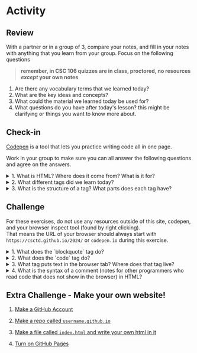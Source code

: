# Activity 

## Review
With a partner or in a group of 3, compare your notes, and fill in your notes with anything that you learn from your group. Focus on the following questions

>**remember, in CSC 106 quizzes are in class, proctored, no resources *except* your own notes**

1. Are there any vocabulary terms that we learned today?
2. What are the key ideas and concepts?
3. What could the material we learned today be used for?
4. What questions do you have after today's lesson? this might be clarifying or things you want to know more about. 


## Check-in 

[Codepen](https://codepen.io/) is a tool that lets you practice writing code all in one page. 

Work in your group to make sure you can all answer the following questions and agree on the answers. 

<details>
        <summary>1. What is HTML? Where does it come from? What is it for?</summary>
        <p>HTML stands for HyperText Markup Language. It is the standard markup language for creating web pages and web applications. 
          The HTML standard, or the rules for how it works is maintained by the World Wide Web Consortium.
          </p>
        <p> HTML describes the structure of a web page semantically.
          Its primary purpose is to allow the structuring of documents (such as headings, paragraphs, lists, links, images, and other elements) 
          and to ensure that the content is properly interpreted by web browsers and other web-based software.</p>
</details>

<details>
    <summary>2. What different tags did we learn today?</summary>
    <p>Today we learned various tags such as:</p>
    <ul>
        <li>`h1` to `h6` for headings</li>
        <li>`p` for paragraphs</li>
        <li>`a` for links</li>
        <li>`img` for images</li>
        <li>`ul` and `li` for unordered lists</li>
        <li>`ol` and `li` for ordered lists</li>
    </ul>
</details>

<details>
    <summary>3. What is the structure of a tag? What parts does each tag have?</summary>
    <p>A tag in HTML consists of:</p>
    <ul>
        <li>Opening tag: Indicates the beginning of an element and is enclosed in angle brackets, e.g., `tagname`</li>
        <li>Content: The content of the element, such as text or other elements</li>
        <li>Closing tag: Indicates the end of an element, also enclosed in angle brackets but prefixed with a slash, e.g., `/tagname`</li>
        <li>Attributes: Provide additional information about the element and are always included in the opening tag. Attributes are written within the tag's opening bracket, e.g., `tagname attribute="value"`</li>
    </ul>
</details>


## Challenge

For these exercises, do not use any resources outside of this site, codepen, and your browser inspect tool (found by right clicking).  
That means the URL of your browser should always start with `https://csctd.github.io/2024/` or `codepen.io` during this exercise. 

<details>
      <summary> 1. What does the `blockquote` tag do?</summary>
      <p>The `blockquote` tag is used to indicate a block of quoted text from another source within a document. It typically indents the quoted text and may display it in italics depending on the browser's default styling.</p>
</details>

<details>
    <summary>2. What does the `code` tag do?</summary>
    <p>The `code` tag is used to define a piece of computer code. It is typically displayed in a monospace font 
            and may preserve whitespace and line breaks. This tag is used to represent code snippets within the text, like the word code above</p>
</details>

<details>
    <summary>3. What tag puts text in the browser tab? Where does that tag live?</summary>
    <p>The tag that puts text in the browser tab is the `title` tag. It is placed within the `head` section of an HTML document, specifically between the opening `head` and closing `head` tags.</p>
</details>

<details>
    <summary>4. What is the syntax of a comment (notes for other programmers who read code that does not show in the browser) in HTML?</summary>
    <p>In HTML, comments are used to add notes or annotations for developers and do not display in the browser. The syntax for a comment in HTML is:</p>
    <pre>`!-- This is a comment --`</pre>
    <p>The comment starts with `!-- and ends with --`. Anything between these markers is considered a comment and is ignored by the browser when rendering the webpage.</p>
</details>

## Extra Challenge - Make your own website! 

1. [Make a GitHub Account](https://github.com/signup)

2. [Make a repo called `username.github.io`](https://docs.github.com/en/get-started/quickstart/create-a-repo)

3. [Make a file called `index.html` and write your own html in it](https://docs.github.com/en/github/managing-files-in-a-repository/adding-a-file-to-a-repository)

4. [Turn on GitHub Pages](https://docs.github.com/en/pages/getting-started-with-github-pages/configuring-a-publishing-source-for-your-github-pages-site)

